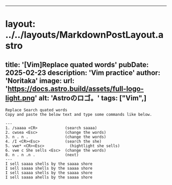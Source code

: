 
---
# layout: ../../layouts/MarkdownPostLayout.astro
title: '[Vim]Replace quated words'
pubDate: 2025-02-23
description: 'Vim practice'
author: 'Noritaka'
image:
    url: 'https://docs.astro.build/assets/full-logo-light.png'
    alt: 'Astroのロゴ。'
tags: ["Vim",]
---


```
Replace Search quated words
Copy and paste the below text and type some commands like below.

---     
1. /saaaa <CR>            (search saaaa)
2. cwsea <Esc>            (change the words)
3. n . n .                (change the words)
4. /I <CR><Esc>           (search the she)
5. vwe* <CR><Esc>           (hightlight she sells)
6. vwe c She sells <Esc>  (change the words)
8. n . n .n .             (next)
---
I sell saaaa shells by the saaaa shore
I sell saaaa shells by the saaaa shore
I sell saaaa shells by the saaaa shore
I sell saaaa ahells by the saaaa shore
```
